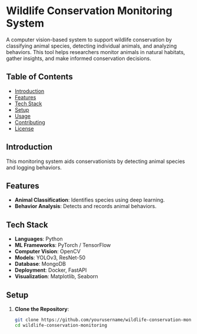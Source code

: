 # Wildlife Conservation Monitoring System

A computer vision-based system to support wildlife conservation by classifying animal species, detecting individual animals, and analyzing behaviors. This tool helps researchers monitor animals in natural habitats, gather insights, and make informed conservation decisions.

## Table of Contents

- [Introduction](#introduction)
- [Features](#features)
- [Tech Stack](#tech-stack)
- [Setup](#setup)
- [Usage](#usage)
- [Contributing](#contributing)
- [License](#license)

## Introduction

This monitoring system aids conservationists by detecting animal species and logging behaviors.

## Features

- **Animal Classification**: Identifies species using deep learning.
- **Behavior Analysis**: Detects and records animal behaviors.

## Tech Stack

- **Languages**: Python
- **ML Frameworks**: PyTorch / TensorFlow
- **Computer Vision**: OpenCV
- **Models**: YOLOv3, ResNet-50
- **Database**: MongoDB
- **Deployment**: Docker, FastAPI
- **Visualization**: Matplotlib, Seaborn

## Setup

1. **Clone the Repository**:
   ```bash
   git clone https://github.com/yourusername/wildlife-conservation-monitoring.git
   cd wildlife-conservation-monitoring
